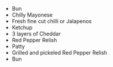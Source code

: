 - Bun
- Chilly Mayonese
- Fresh fine cut chilli or Jalapenos
- Ketchup
- 3 layers of Cheddar
- Red Pepper Relish
- Patty
- Grilled and pickeled Red Pepper Relish
- Bun
